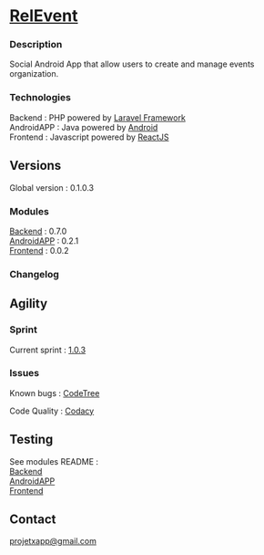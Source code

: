 [RelEvent](https://herklos.github.io/Relevent)
============================
### Description
Social Android App that allow users to create and manage events organization. <br>

### Technologies
Backend : PHP powered by [Laravel Framework](https://laravel.com)<br>
AndroidAPP : Java powered by [Android](https://developer.android.com)<br>
Frontend : Javascript powered by [ReactJS](https://facebook.github.io/react/)<br>

Versions
------------
Global version : 0.1.0.3

### Modules
[Backend](https://github.com/Herklos/Relevent/tree/dev-backend/backend#relevent---backend----) : 0.7.0 <br>
[AndroidAPP](https://github.com/Herklos/Relevent/tree/dev-android/android#relevent---android-app--) : 0.2.1 <br>
[Frontend](https://github.com/Herklos/Relevent/tree/dev-frontend/frontend#relevent---frontend--) : 0.0.2 <br>

### Changelog

Agility
------------

### Sprint
Current sprint  : [1.0.3](https://zube.io/herklos/relevent/w/workspace-1/kanban)<br>


### Issues
Known bugs  : [CodeTree](https://codetree.com/projects/26fg/issues)<br>

Code Quality : [Codacy](https://www.codacy.com/app/paul.bouquet/ProjetX)<br>

Testing
------------
See modules README : <br>
[Backend](https://github.com/Herklos/Relevent/tree/dev-backend/backend#testing)<br>
[AndroidAPP](https://github.com/Herklos/Relevent/tree/dev-android/android#testing)<br>
[Frontend](https://github.com/Herklos/Relevent/tree/dev-frontend/frontend#testing)<br>

Contact
------------
projetxapp@gmail.com
